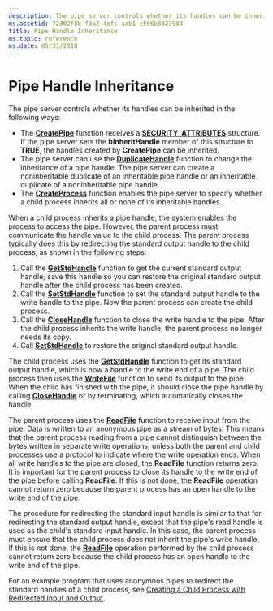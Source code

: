 ```yaml
---
description: The pipe server controls whether its handles can be inherited in the following ways.
ms.assetid: 72302f8b-f3a2-4efc-aab1-e596b8323984
title: Pipe Handle Inheritance
ms.topic: reference
ms.date: 05/31/2018
---
```


# Pipe Handle Inheritance

The pipe server controls whether its handles can be inherited in the following ways:

-   The [**CreatePipe**](/windows/win32/api/namedpipeapi/nf-namedpipeapi-createpipe) function receives a [**SECURITY\_ATTRIBUTES**](/previous-versions/windows/desktop/legacy/aa379560(v=vs.85)) structure. If the pipe server sets the **bInheritHandle** member of this structure to **TRUE**, the handles created by **CreatePipe** can be inherited.
-   The pipe server can use the [**DuplicateHandle**](/windows/desktop/api/handleapi/nf-handleapi-duplicatehandle) function to change the inheritance of a pipe handle. The pipe server can create a noninheritable duplicate of an inheritable pipe handle or an inheritable duplicate of a noninheritable pipe handle.
-   The [**CreateProcess**](/windows/desktop/api/processthreadsapi/nf-processthreadsapi-createprocessa) function enables the pipe server to specify whether a child process inherits all or none of its inheritable handles.

When a child process inherits a pipe handle, the system enables the process to access the pipe. However, the parent process must communicate the handle value to the child process. The parent process typically does this by redirecting the standard output handle to the child process, as shown in the following steps:

1.  Call the [**GetStdHandle**](/windows/console/getstdhandle) function to get the current standard output handle; save this handle so you can restore the original standard output handle after the child process has been created.
2.  Call the [**SetStdHandle**](/windows/console/setstdhandle) function to set the standard output handle to the write handle to the pipe. Now the parent process can create the child process.
3.  Call the [**CloseHandle**](/windows/desktop/api/handleapi/nf-handleapi-closehandle) function to close the write handle to the pipe. After the child process inherits the write handle, the parent process no longer needs its copy.
4.  Call [**SetStdHandle**](/windows/console/setstdhandle) to restore the original standard output handle.

The child process uses the [**GetStdHandle**](/windows/console/getstdhandle) function to get its standard output handle, which is now a handle to the write end of a pipe. The child process then uses the [**WriteFile**](/windows/desktop/api/fileapi/nf-fileapi-writefile) function to send its output to the pipe. When the child has finished with the pipe, it should close the pipe handle by calling [**CloseHandle**](/windows/desktop/api/handleapi/nf-handleapi-closehandle) or by terminating, which automatically closes the handle.

The parent process uses the [**ReadFile**](/windows/desktop/api/fileapi/nf-fileapi-readfile) function to receive input from the pipe. Data is written to an anonymous pipe as a stream of bytes. This means that the parent process reading from a pipe cannot distinguish between the bytes written in separate write operations, unless both the parent and child processes use a protocol to indicate where the write operation ends. When all write handles to the pipe are closed, the **ReadFile** function returns zero. It is important for the parent process to close its handle to the write end of the pipe before calling **ReadFile**. If this is not done, the **ReadFile** operation cannot return zero because the parent process has an open handle to the write end of the pipe.

The procedure for redirecting the standard input handle is similar to that for redirecting the standard output handle, except that the pipe's read handle is used as the child's standard input handle. In this case, the parent process must ensure that the child process does not inherit the pipe's write handle. If this is not done, the [**ReadFile**](/windows/desktop/api/fileapi/nf-fileapi-readfile) operation performed by the child process cannot return zero because the child process has an open handle to the write end of the pipe.

For an example program that uses anonymous pipes to redirect the standard handles of a child process, see [Creating a Child Process with Redirected Input and Output](/windows/desktop/ProcThread/creating-a-child-process-with-redirected-input-and-output).

 

 
